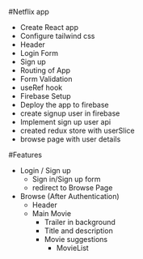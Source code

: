 #Netflix app


- Create React app
- Configure tailwind css
- Header
- Login Form
- Sign up
- Routing of App
- Form Validation
- useRef hook
- Firebase Setup
- Deploy the app to firebase
- create signup user in firebase 
- Implement sign up user api
- created redux store with userSlice
- browse page with user details


#Features
- Login / Sign up
    - Sign in/Sign up form
    - redirect to Browse Page
 - Browse (After Authentication)
    - Header
    - Main Movie
        - Trailer in background
        - Title and description
        - Movie suggestions
            - MovieList 
